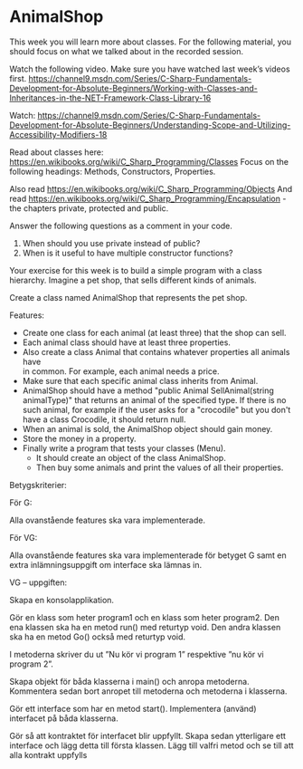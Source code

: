 # AnimalShop

This week you will learn more about classes.
For the following material, you should focus on what we talked about in the recorded session.

Watch the following video. Make sure you have watched last week’s videos first.
https://channel9.msdn.com/Series/C-Sharp-Fundamentals-Development-for-Absolute-Beginners/Working-with-Classes-and-Inheritances-in-the-NET-Framework-Class-Library-16

Watch:
https://channel9.msdn.com/Series/C-Sharp-Fundamentals-Development-for-Absolute-Beginners/Understanding-Scope-and-Utilizing-Accessibility-Modifiers-18

Read about classes here:
https://en.wikibooks.org/wiki/C_Sharp_Programming/Classes
Focus on the following headings: Methods, Constructors, Properties.

Also read https://en.wikibooks.org/wiki/C_Sharp_Programming/Objects
And read https://en.wikibooks.org/wiki/C_Sharp_Programming/Encapsulation - the chapters private, protected and public.

Answer the following questions as a comment in your code.
1. When should you use private instead of public?
2. When is it useful to have multiple constructor functions?

Your exercise for this week is to build a simple program with a class hierarchy. Imagine a pet shop, that sells different kinds of animals.

Create a class named AnimalShop that represents the pet shop.

Features:

- Create one class for each animal (at least three) that the shop can sell.
- Each animal class should have at least three properties.
- Also create a class Animal that contains whatever properties all animals have  
  in common. For example, each animal needs a price.
- Make sure that each specific animal class inherits from Animal.
- AnimalShop should have a method "public Animal SellAnimal(string animalType)" that returns an animal of the specified type.
If there is no such animal, for example if the user asks for a "crocodile" but you don't have a class Crocodile, it should return null.
- When an animal is sold, the AnimalShop object should gain money.
- Store the money in a property.
- Finally write a program that tests your classes (Menu).
  - It should create an object of the class AnimalShop.
  - Then buy some animals and print the values of all their properties.

Betygskriterier:

För G:

Alla ovanstående features ska vara implementerade.

För VG:

Alla ovanstående features ska vara implementerade för betyget G samt en extra inlämningsuppgift om interface ska lämnas in.

VG – uppgiften:

Skapa en konsolapplikation.

Gör en klass som heter program1 och en klass som heter program2.
Den ena klassen ska ha en metod run() med returtyp void.
Den andra klassen ska ha en metod Go() också med returtyp void.

I metoderna skriver du ut ”Nu kör vi program 1” respektive ”nu kör vi program 2”.

Skapa objekt för båda klasserna i main() och anropa metoderna.
Kommentera sedan bort anropet till metoderna och metoderna i klasserna.

Gör ett interface som har en metod start(). Implementera (använd) interfacet på båda klasserna.

Gör så att kontraktet för interfacet blir uppfyllt.
Skapa sedan ytterligare ett interface och lägg detta till första klassen. Lägg till valfri metod och se till att alla kontrakt uppfylls
